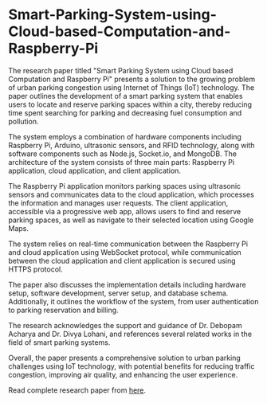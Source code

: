 # Smart-Parking-System-using-Cloud-based-Computation-and-Raspberry-Pi

The research paper titled "Smart Parking System using Cloud based Computation and Raspberry Pi" presents a solution to the growing problem of urban parking congestion using Internet of Things (IoT) technology. The paper outlines the development of a smart parking system that enables users to locate and reserve parking spaces within a city, thereby reducing time spent searching for parking and decreasing fuel consumption and pollution.

The system employs a combination of hardware components including Raspberry Pi, Arduino, ultrasonic sensors, and RFID technology, along with software components such as Node.js, Socket.io, and MongoDB. The architecture of the system consists of three main parts: Raspberry Pi application, cloud application, and client application.

The Raspberry Pi application monitors parking spaces using ultrasonic sensors and communicates data to the cloud application, which processes the information and manages user requests. The client application, accessible via a progressive web app, allows users to find and reserve parking spaces, as well as navigate to their selected location using Google Maps.

The system relies on real-time communication between the Raspberry Pi and cloud application using WebSocket protocol, while communication between the cloud application and client application is secured using HTTPS protocol.

The paper also discusses the implementation details including hardware setup, software development, server setup, and database schema. Additionally, it outlines the workflow of the system, from user authentication to parking reservation and billing.

The research acknowledges the support and guidance of Dr. Debopam Acharya and Dr. Divya Lohani, and references several related works in the field of smart parking systems.

Overall, the paper presents a comprehensive solution to urban parking challenges using IoT technology, with potential benefits for reducing traffic congestion, improving air quality, and enhancing the user experience.

Read complete research paper from [here](https://drive.google.com/file/d/1p0VtVOl9rQ5C1hFjC8intpw6-tiBU3MQ/view?usp=sharing).
